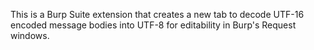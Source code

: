 This is a Burp Suite extension that creates a new tab to decode UTF-16 encoded message bodies into UTF-8 for editability in Burp's Request windows.
